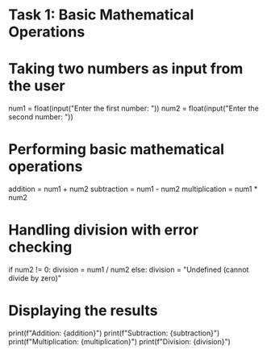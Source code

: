 # Task 1: Basic Mathematical Operations

# Taking two numbers as input from the user
num1 = float(input("Enter the first number: "))
num2 = float(input("Enter the second number: "))

# Performing basic mathematical operations
addition = num1 + num2
subtraction = num1 - num2
multiplication = num1 * num2

# Handling division with error checking
if num2 != 0:
    division = num1 / num2
else:
    division = "Undefined (cannot divide by zero)"

# Displaying the results
print(f"Addition: {addition}")
print(f"Subtraction: {subtraction}")
print(f"Multiplication: {multiplication}")
print(f"Division: {division}")

